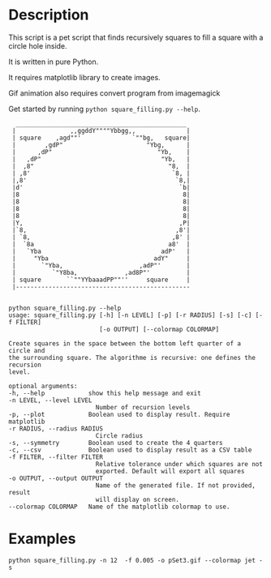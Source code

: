 # Description

This script is a pet script that finds recursively squares
to fill a square with a circle hole inside.

It is written in pure Python.

It requires matplotlib library to create images.

Gif animation also requires convert program from imagemagick

Get started by running `python square_filling.py --help`.

      _______________________________________________
     |               ,,ggddY""""Ybbgg,,              |
     | square    ,agd""'              `""bg,   square|
     |        ,gdP"                       "Ybg,      |
     |      ,dP"                             "Yb,    |
     |   ,dP"                                 "Yb,   |
     |  ,8"                                     "8,  |
     | ,8'                                       `8, |
     |,8'                                         `8,|
     |d'                                           `b|
     |8                                             8|
     |8                                             8|
     |8                                             8|
     |8                                             8|
     |Y,                                           ,P|
     |`8,                                         ,8'|
     | `8,                                       ,8' |
     |  `8a                                     a8'  |
     |   `Yba                                 adP'   |
     |     "Yba                             adY"     |
     |       `"Yba,                     ,adP"'       |
     |          `"Y8ba,             ,ad8P"'          |
     | square       ``""YYbaaadPP""''     square     |
     |------------------------------------------------


    python square_filling.py --help
    usage: square_filling.py [-h] [-n LEVEL] [-p] [-r RADIUS] [-s] [-c] [-f FILTER]
                             [-o OUTPUT] [--colormap COLORMAP]

    Create squares in the space between the bottom left quarter of a circle and
    the surrounding square. The algorithme is recursive: one defines the recursion
    level.

    optional arguments:
    -h, --help            show this help message and exit
    -n LEVEL, --level LEVEL
                            Number of recursion levels
    -p, --plot            Boolean used to display result. Require matplotlib
    -r RADIUS, --radius RADIUS
                            Circle radius
    -s, --symmetry        Boolean used to create the 4 quarters
    -c, --csv             Boolean used to display result as a CSV table
    -f FILTER, --filter FILTER
                            Relative tolerance under which squares are not
                            exported. Default will export all squares
    -o OUTPUT, --output OUTPUT
                            Name of the generated file. If not provided, result
                            will display on screen.
    --colormap COLORMAP   Name of the matplotlib colormap to use.

# Examples

    python square_filling.py -n 12  -f 0.005 -o pSet3.gif --colormap jet -s